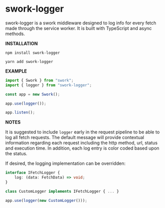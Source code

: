 # swork-logger

swork-logger is a swork middleware designed to log info for every fetch made through the service worker. It is built with TypeScript and async methods.

**INSTALLATION**

`npm install swork-logger`

`yarn add swork-logger`

**EXAMPLE**

```ts
import { Swork } from "swork";
import { logger } from "swork-logger";

const app = new Swork();

app.use(logger());

app.listen();
```

**NOTES**

It is suggested to include `logger` early in the request pipeline to be able to log all fetch requests. The default message will provide contextual information regarding each request including the http method, url, status and execution time. In addition, each log entry is color coded based upon the status.

If desired, the logging implementation can be overridden:

```ts
interface IFetchLogger { 
    log: (data: FetchData) => void;
}

class CustomLogger implements IFetchLogger { ... }

app.use(logger(new CustomLogger()));
```
